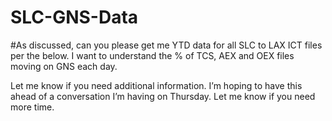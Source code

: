 # SLC-GNS-Data

#As discussed, can you please get me YTD data for all SLC to LAX ICT files per the below. I want to understand the % of TCS, AEX and OEX files moving on GNS each day. 

Let me know if you need additional information. I’m hoping to have this ahead of a conversation I’m having on Thursday. Let me know if you need more time. 
